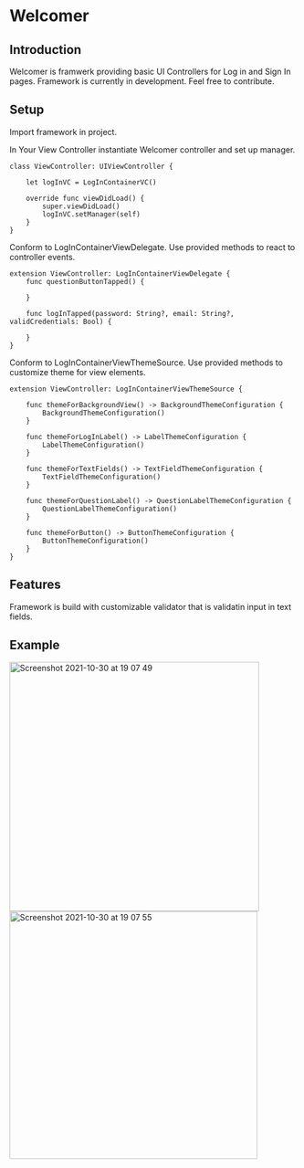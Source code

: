 # Welcomer


## Introduction

Welcomer is framwerk providing basic UI Controllers for Log in and Sign In pages.
Framework is currently in development. Feel free to contribute.

## Setup

Import framework in project.

In Your View Controller instantiate Welcomer controller
and set up manager.
```
class ViewController: UIViewController {

    let logInVC = LogInContainerVC()
    
    override func viewDidLoad() {
        super.viewDidLoad()
        logInVC.setManager(self)
    }
}
```

Conform to LogInContainerViewDelegate. Use provided methods to react to controller events.

```
extension ViewController: LogInContainerViewDelegate {
    func questionButtonTapped() {

    }

    func logInTapped(password: String?, email: String?, validCredentials: Bool) {

    }
}
```

Conform to LogInContainerViewThemeSource. Use provided methods to customize theme for view elements.

```
extension ViewController: LogInContainerViewThemeSource {

    func themeForBackgroundView() -> BackgroundThemeConfiguration {
        BackgroundThemeConfiguration()
    }

    func themeForLogInLabel() -> LabelThemeConfiguration {
        LabelThemeConfiguration()
    }

    func themeForTextFields() -> TextFieldThemeConfiguration {
        TextFieldThemeConfiguration()
    }

    func themeForQuestionLabel() -> QuestionLabelThemeConfiguration {
        QuestionLabelThemeConfiguration()
    }

    func themeForButton() -> ButtonThemeConfiguration {
        ButtonThemeConfiguration()
    }
}
```

## Features

Framework is build with customizable validator that is validatin input in text fields.


## Example 

<img width="437" alt="Screenshot 2021-10-30 at 19 07 49" src="https://user-images.githubusercontent.com/86830475/139542557-6e49ae05-09c0-431f-b700-bda1ba04b5ad.png"> <img width="434" alt="Screenshot 2021-10-30 at 19 07 55" src="https://user-images.githubusercontent.com/86830475/139542567-e6a81983-d8bb-4850-bc3c-7ff76c5922d3.png">

